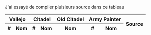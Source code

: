 
J'ai essayé de compiler pluisieurs source dans ce tableau

<table id="paints" class="sort">
	<thead>
		<tr>
			<th colspan="2" data-sort="0">Vallejo</th>
			<th colspan="2" data-sort="2">Citadel</th>
			<th data-sort="4">Old Citadel</th>
			<th colspan="2" data-sort="5">Army Painter</th>
			<th rowspan="2">Source</th>
		</tr>
		<tr>
			<th data-sort="0">#</th>
			<th data-sort="1">Nom</th>
			<th data-sort="2">#</th>
			<th data-sort="3">Nom</th>
			<th data-sort="4">Nom</th>
			<th data-sort="5">#</th>
			<th data-sort="6">Nom</th>
		</tr>
	</thead>
	<tbody>
	</tbody>
</table>

